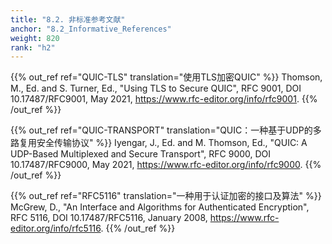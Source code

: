 ```yaml
---
title: "8.2. 非标准参考文献"
anchor: "8.2_Informative_References"
weight: 820
rank: "h2"
---
```



{{% out_ref ref="QUIC-TLS" translation="使用TLS加密QUIC" %}}
Thomson, M., Ed. and S. Turner, Ed., "Using TLS to Secure QUIC", RFC 9001, DOI 10.17487/RFC9001, May 2021, <https://www.rfc-editor.org/info/rfc9001>.
{{% /out_ref %}}

{{% out_ref ref="QUIC-TRANSPORT" translation="QUIC：一种基于UDP的多路复用安全传输协议" %}}
Iyengar, J., Ed. and M. Thomson, Ed., "QUIC: A UDP-Based Multiplexed and Secure Transport", RFC 9000, DOI 10.17487/RFC9000, May 2021, <https://www.rfc-editor.org/info/rfc9000>.
{{% /out_ref %}}

{{% out_ref ref="RFC5116" translation="一种用于认证加密的接口及算法" %}}
McGrew, D., "An Interface and Algorithms for Authenticated Encryption", RFC 5116, DOI 10.17487/RFC5116, January 2008, <https://www.rfc-editor.org/info/rfc5116>.
{{% /out_ref %}}

